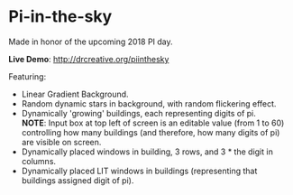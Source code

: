 # Pi-in-the-sky

Made in honor of the upcoming 2018 PI day.

<strong>Live Demo</strong>: http://drcreative.org/piinthesky

Featuring:
<ul>
  <li>Linear Gradient Background.</li>
  <li>Random dynamic stars in background, with random flickering effect.</li>
  <li>Dynamically 'growing' buildings, each representing digits of pi.<br><strong>NOTE</strong>: Input box at top left of screen is an editable value (from 1 to 60) controlling how many buildings (and therefore, how many digits of pi) are visible on screen.</li>
  <li>Dynamically placed windows in building, 3 rows, and 3 * the digit in columns.</li>
  <li>Dynamically placed LIT windows in buildings (representing that buildings assigned digit of pi).</li>
</ul>
